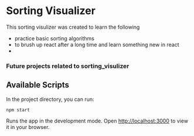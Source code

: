 # Sorting Visualizer

This sorting visulizer was created to learn the following

- practice basic sorting algorithms
- to brush up react after a long time and learn something new in react
-

### Future projects related to **sorting_visulizer**


## Available Scripts

In the project directory, you can run:

```npm start```

Runs the app in the development mode.
Open [http://localhost:3000](http://localhost:3000) to view it in your browser.

